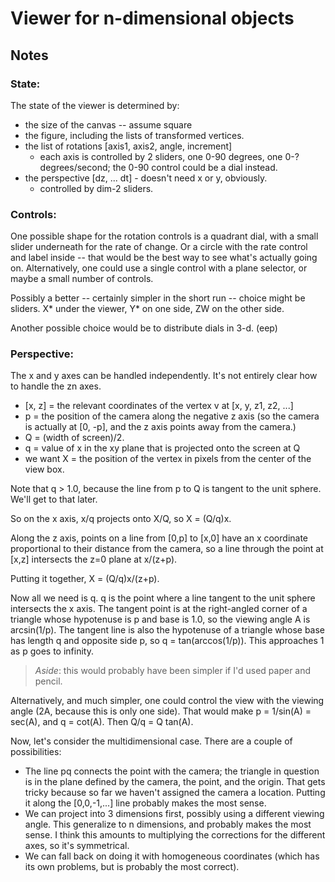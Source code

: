 Viewer for n-dimensional objects
================================

## Notes

### State:

The state of the viewer is determined by:

* the size of the canvas -- assume square
* the figure, including the lists of transformed vertices.
* the list of rotations [axis1, axis2, angle, increment]
  - each axis is controlled by 2 sliders, one 0-90 degrees, one 0-?
	degrees/second; the 0-90 control could be a dial instead.
* the perspective [dz, ... dt] - doesn't need x or y, obviously.
  - controlled by dim-2 sliders.

### Controls:

One possible shape for the rotation controls is a quadrant dial, with a small
slider underneath for the rate of change.  Or a circle with the rate control
and label inside -- that would be the best way to see what's actually going
on.  Alternatively, one could use a single control with a plane selector, or
maybe a small number of controls.

Possibly a better -- certainly simpler in the short run -- choice might be
sliders.  X* under the viewer, Y* on one side, ZW on the other side.

Another possible choice would be to distribute dials in 3-d.  (eep)

### Perspective:

The x and y axes can be handled independently.  It's not entirely clear how to
handle the zn axes.

* [x, z] = the relevant coordinates of the vertex v at [x, y, z1, z2, ...]
* p = the position of the camera along the negative z axis (so the camera is
  actually at [0, -p], and the z axis points away from the camera.)
* Q = (width of screen)/2.
* q = value of x in the xy plane that is projected onto the screen at Q
* we want X = the position of the vertex in pixels from the center of the view
  box.

Note that q > 1.0, because the line from p to Q is tangent to the unit
sphere.  We'll get to that later.

So on the x axis, x/q projects onto X/Q, so X = (Q/q)x.

Along the z axis, points on a line from [0,p] to [x,0] have an x coordinate
proportional to their distance from the camera, so a line through the point at
[x,z] intersects the z=0 plane at x/(z+p).

Putting it together, X = (Q/q)x/(z+p).

Now all we need is q.  q is the point where a line tangent to the unit sphere
intersects the x axis.  The tangent point is at the right-angled corner of a
triangle whose hypotenuse is p and base is 1.0, so the viewing angle A is
arcsin(1/p).  The tangent line is also the hypotenuse of a triangle whose base
has length q and opposite side p, so q = tan(arccos(1/p)).  This approaches 1
as p goes to infinity.

> _Aside_: this would probably have been simpler if I'd used paper and pencil.

Alternatively, and much simpler, one could control the view with the viewing
angle (2A, because this is only one side).  That would make p = 1/sin(A) =
sec(A), and q = cot(A).  Then Q/q = Q tan(A).

Now, let's consider the multidimensional case.  There are a couple of
possibilities:

* The line pq connects the point with the camera; the triangle in question is
  in the plane defined by the camera, the point, and the origin.  That gets
  tricky because so far we haven't assigned the camera a location.  Putting it
  along the [0,0,-1,...] line probably makes the most sense.
* We can project into 3 dimensions first, possibly using a different viewing
  angle.  This generalize to n dimensions, and probably makes the most sense.
  I think this amounts to multiplying the corrections for the different axes,
  so it's symmetrical.
* We can fall back on doing it with homogeneous coordinates (which has its own
  problems, but is probably the most correct).

